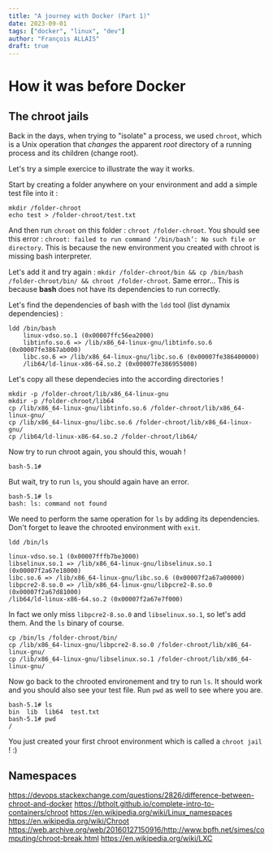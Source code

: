 ```yaml
---
title: "A journey with Docker (Part 1)"
date: 2023-09-01
tags: ["docker", "linux", "dev"]
author: "François ALLAIS"
draft: true
---
```


# How it was before Docker

## The chroot jails

Back in the days, when trying to "isolate" a process, we used `chroot`, which is a Unix operation that *changes* the apparent *root* directory of a running process and its children (change root).

Let's try a simple exercice to illustrate the way it works.

Start by creating a folder anywhere on your environment and add a simple test file into it :

```
mkdir /folder-chroot
echo test > /folder-chroot/test.txt
```

And then run `chroot` on this folder : `chroot /folder-chroot`. You should see this error : `chroot: failed to run command ‘/bin/bash’: No such file or directory`. This is because the new environment you created with chroot is missing bash interpreter.

Let's add it and try again : `mkdir /folder-chroot/bin && cp /bin/bash /folder-chroot/bin/ && chroot /folder-chroot`. Same error... This is because **bash** does not have its dependencies to run correctly.

Let's find the dependencies of bash with the `ldd` tool (list dynamix dependencies) :

```
ldd /bin/bash
	linux-vdso.so.1 (0x00007ffc56ea2000)
	libtinfo.so.6 => /lib/x86_64-linux-gnu/libtinfo.so.6 (0x00007fe3867ab000)
	libc.so.6 => /lib/x86_64-linux-gnu/libc.so.6 (0x00007fe386400000)
	/lib64/ld-linux-x86-64.so.2 (0x00007fe386955000)
```

Let's copy all these dependecies into the according directories !

```
mkdir -p /folder-chroot/lib/x86_64-linux-gnu
mkdir -p /folder-chroot/lib64
cp /lib/x86_64-linux-gnu/libtinfo.so.6 /folder-chroot/lib/x86_64-linux-gnu/
cp /lib/x86_64-linux-gnu/libc.so.6 /folder-chroot/lib/x86_64-linux-gnu/
cp /lib64/ld-linux-x86-64.so.2 /folder-chroot/lib64/
```

Now try to run chroot again, you should this, wouah !

```
bash-5.1#
```

But wait, try to run `ls`, you should again have an error.

```
bash-5.1# ls
bash: ls: command not found
```

We need to perform the same operation for `ls` by adding its dependencies. Don't forget to leave the chrooted environment with `exit`.

```
ldd /bin/ls

linux-vdso.so.1 (0x00007fffb7be3000)
libselinux.so.1 => /lib/x86_64-linux-gnu/libselinux.so.1 (0x00007f2a67e18000)
libc.so.6 => /lib/x86_64-linux-gnu/libc.so.6 (0x00007f2a67a00000)
libpcre2-8.so.0 => /lib/x86_64-linux-gnu/libpcre2-8.so.0 (0x00007f2a67d81000)
/lib64/ld-linux-x86-64.so.2 (0x00007f2a67e7f000)
```

In fact we only miss `libpcre2-8.so.0` and `libselinux.so.1`, so let's add them. And the `ls` binary of course.

```
cp /bin/ls /folder-chroot/bin/
cp /lib/x86_64-linux-gnu/libpcre2-8.so.0 /folder-chroot/lib/x86_64-linux-gnu/
cp /lib/x86_64-linux-gnu/libselinux.so.1 /folder-chroot/lib/x86_64-linux-gnu/
```

Now go back to the chrooted environement and try to run `ls`. It should work and you should also see your test file. Run `pwd` as well to see where you are.

```
bash-5.1# ls
bin  lib  lib64  test.txt
bash-5.1# pwd
/
```

You just created your first chroot environment which is called a `chroot jail` ! :)

## Namespaces

https://devops.stackexchange.com/questions/2826/difference-between-chroot-and-docker
https://btholt.github.io/complete-intro-to-containers/chroot
https://en.wikipedia.org/wiki/Linux_namespaces
https://en.wikipedia.org/wiki/Chroot
https://web.archive.org/web/20160127150916/http://www.bpfh.net/simes/computing/chroot-break.html
https://en.wikipedia.org/wiki/LXC
